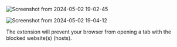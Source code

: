 ![Screenshot from 2024-05-02 19-02-45](https://github.com/Bonekazz/habit-blocker-addon/assets/103968474/4e5ffde9-a95c-4689-bea6-926295639e39)

![Screenshot from 2024-05-02 19-04-12](https://github.com/Bonekazz/habit-blocker-addon/assets/103968474/cb8cf582-ca2c-4e59-972c-f6c193e69001)

The extension will prevent your browser from opening a tab with the blocked website(s) (hosts).
